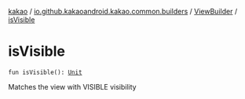 [kakao](../../index.md) / [io.github.kakaoandroid.kakao.common.builders](../index.md) / [ViewBuilder](index.md) / [isVisible](./is-visible.md)

# isVisible

`fun isVisible(): `[`Unit`](https://kotlinlang.org/api/latest/jvm/stdlib/kotlin/-unit/index.html)

Matches the view with VISIBLE visibility

